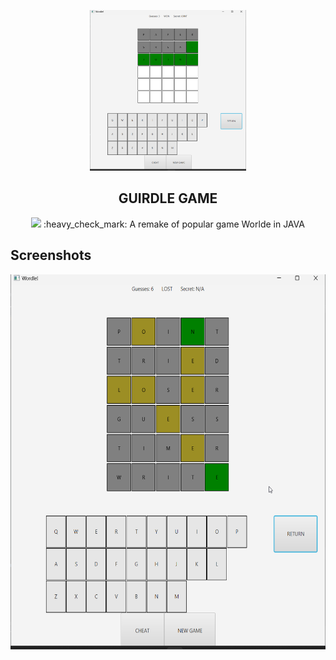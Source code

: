 <p align="center"><img src="screenshots/GameWon.png" style="width:250px" /></p>

<h2 align="center">GUIRDLE GAME</h2>

<p align="center"><img src=" 	https://img.shields.io/badge/Java-ED8B00?style=for-the-badge&logo=openjdk&logoColor=white" /> 
:heavy_check_mark: A remake of popular game Worlde in JAVA

## Screenshots

<img src="screenshots/GameLost.png" style="height:600px"/> 
